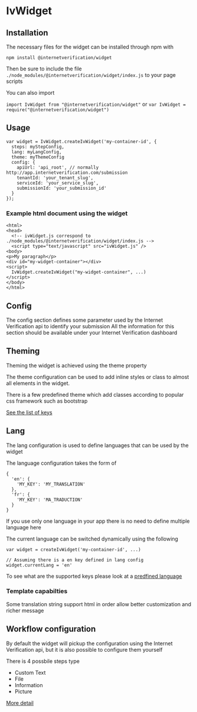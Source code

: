 # IvWidget

## Installation

The necessary files for the widget can be installed through npm with

`npm install @internetverification/widget`

Then be sure to include the file `./node_modules/@internetverification/widget/index.js` to your page scripts

You can also import

`import IvWidget from "@internetverification/widget"`
or
`var IvWidget = require("@internetverification/widget")`

## Usage

```
var widget = IvWidget.createIvWidget('my-container-id', {
  steps: myStepConfig,
  lang: myLangConfig,
  theme: myThemeConfig
  config: {
    apiUrl: 'api_root', // normally http://app.internetverification.com/submission
    tenantId: 'your_tenant_slug',
    serviceId: 'your_service_slug',
    submissionId: 'your_submission_id'
  }
});
```

### Example html document using the widget

```
<html>
<head>
  <!-- ivWidget.js correspond to ./node_modules/@internetverification/widget/index.js -->
  <script type="text/javascript" src="ivWidget.js" />
<body>
<p>My paragraph</p>
<div id="my-widget-container"></div>
<script>
  IvWidget.createIvWidget("my-widget-container", ...)
</script>
</body>
</html>
```

## Config

The config section defines some parameter used by the Internet Verification api to identify your submission
All the information for this section should be available under your Internet Verification dashboard

## Theming

Theming the widget is achieved using the theme property

The theme configuration can be used to add inline styles or class to almost all elements in the widget.

There is a few predefined theme which add classes according to popular css framework such as bootstrap

[See the list of keys](./THEMING.md)

## Lang

The lang configuration is used to define languages that can be used by the widget

The language configuration takes the form of

```
{
  'en': {
    'MY_KEY': 'MY_TRANSLATION'
  },
  'fr': {
    'MY_KEY': 'MA_TRADUCTION'
  }
}
```

If you use only one language in your app there is no need to define multiple language here

The current language can be switched dynamically using the following

```
var widget = createIvWidget('my-container-id', ...)

// Assuming there is a en key defined in lang config
widget.currentLang = 'en'
```

To see what are the supported keys please look at a [predfined language](./projects/iv-widget/src/assets/lang/en.js)

### Template capabilties

Some translation string support html in order allow better customization and richer message

## Workflow configuration

By default the widget will pickup the configuration using the Internet Verification api, but it is also possible to configure them yourself

There is 4 possbile steps type

- Custom Text
- File
- Information
- Picture

[More detail](./WORKFLOW.md)
